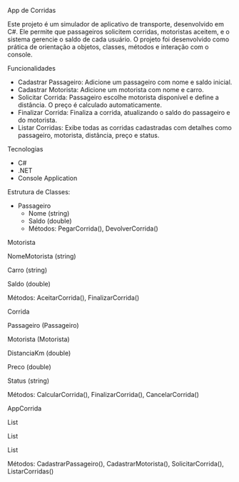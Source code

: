 App de Corridas

Este projeto é um simulador de aplicativo de transporte, desenvolvido em C#. Ele permite que passageiros solicitem corridas, motoristas aceitem, e o sistema gerencie o saldo de cada usuário. O projeto foi desenvolvido como prática de orientação a objetos, classes, métodos e interação com o console.

Funcionalidades
- Cadastrar Passageiro: Adicione um passageiro com nome e saldo inicial.
- Cadastrar Motorista: Adicione um motorista com nome e carro.
- Solicitar Corrida: Passageiro escolhe motorista disponível e define a distância. O preço é calculado automaticamente.
- Finalizar Corrida: Finaliza a corrida, atualizando o saldo do passageiro e do motorista.
- Listar Corridas: Exibe todas as corridas cadastradas com detalhes como passageiro, motorista, distância, preço e status.

Tecnologias
- C#
- .NET
- Console Application

Estrutura de Classes:
- Passageiro
  - Nome (string)
  - Saldo (double)
  - Métodos: PegarCorrida(), DevolverCorrida()

Motorista

NomeMotorista (string)

Carro (string)

Saldo (double)

Métodos: AceitarCorrida(), FinalizarCorrida()

Corrida

Passageiro (Passageiro)

Motorista (Motorista)

DistanciaKm (double)

Preco (double)

Status (string)

Métodos: CalcularCorrida(), FinalizarCorrida(), CancelarCorrida()

AppCorrida

List<Passageiro>

List<Motorista>

List<Corrida>

Métodos: CadastrarPassageiro(), CadastrarMotorista(), SolicitarCorrida(), ListarCorridas()

